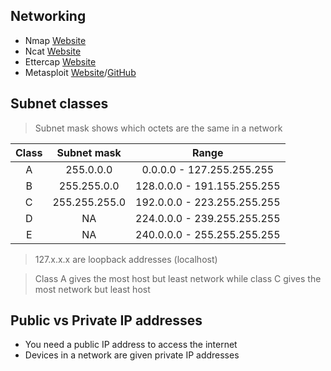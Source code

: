 ## Networking
- Nmap [Website](https://nmap.org/)
- Ncat [Website](https://nmap.org/ncat/)
- Ettercap [Website](https://www.ettercap-project.org/)
- Metasploit [Website](https://www.metasploit.com)/[GitHub](https://github.com/rapid7/metasploit-framework)
## Subnet classes

> Subnet mask shows which octets are the same in a network

|Class|Subnet mask|Range|
|:---:|:---:|:---:|
|A|255.0.0.0|0.0.0.0 - 127.255.255.255|
|B|255.255.0.0|128.0.0.0 - 191.155.255.255|
|C|255.255.255.0|192.0.0.0 - 223.255.255.255|
|D|NA|224.0.0.0 - 239.255.255.255|
|E|NA|240.0.0.0 - 255.255.255.255|

> 127.x.x.x are loopback addresses (localhost)

> Class A gives the most host but least network while class C gives the most network but least host
## Public vs Private IP addresses
- You need a public IP address to access the internet
- Devices in a network are given private IP addresses
